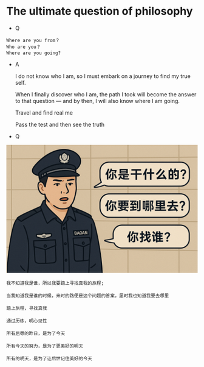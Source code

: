 # The ultimate question of philosophy

- Q

```
Where are you from？
Who are you？
Where are you going?
```



- A

    I do not know who I am, so I must embark on a journey to find my true self.
  
    When I finally discover who I am, the path I took will become the answer to that question — and by then, I will also know where I am going.


    Travel and find real me
  
    Pass the test and then see the truth

- Q

![image](www.png)


    我不知道我是谁，所以我要踏上寻找真我的旅程;

    当我知道我是谁的时候，来时的路便是这个问题的答案，届时我也知道我要去哪里
    
    踏上旅程，寻找真我
  
    通过历练，明心见性

    所有屈辱的昨日，是为了今天

    所有今天的努力，是为了更美好的明天

    所有的明天，是为了让后世记住美好的今天
